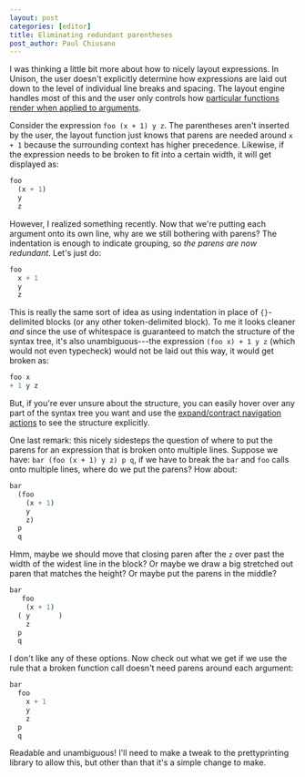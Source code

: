 ```yaml
---
layout: post
categories: [editor]
title: Eliminating redundant parentheses
post_author: Paul Chiusano
---
```


I was thinking a little bit more about how to nicely layout expressions. In Unison, the user doesn't explicitly determine how expressions are laid out down to the level of individual line breaks and spacing. The layout engine handles most of this and the user only controls how [particular functions render when applied to arguments](/2015-08-05/dfos.html#post-start).

Consider the expression `foo (x + 1) y z`. The parentheses aren't inserted by the user, the layout function just knows that parens are needed around `x + 1` because the surrounding context has higher precedence. Likewise, if the expression needs to be broken to fit into a certain width, it will get displayed as:

```Haskell
foo
  (x + 1)
  y
  z
```

However, I realized something recently. Now that we're putting each argument onto its own line, why are we still bothering with parens? The indentation is enough to indicate grouping, so _the parens are now redundant_. Let's just do:

```Haskell
foo
  x + 1
  y
  z
```

This is really the same sort of idea as using indentation in place of `{}`-delimited blocks (or any other token-delimited block). To me it looks cleaner _and_ since the use of whitespace is guaranteed to match the structure of the syntax tree, it's also unambiguous---the expression `(foo x) + 1 y z` (which would not even typecheck) would not be laid out this way, it would get broken as:

```Haskell
foo x
+ 1 y z
```

But, if you're ever unsure about the structure, you can easily hover over any part of the syntax tree you want and use the [expand/contract navigation actions](/2015-09-17/directional-navigation.html) to see the structure explicitly.

One last remark: this nicely sidesteps the question of where to put the parens for an expression that is broken onto multiple lines. Suppose we have: `bar (foo (x + 1) y z) p q`, if we have to break the `bar` and `foo` calls onto multiple lines, where do we put the parens? How about:

```Haskell
bar
  (foo
    (x + 1)
    y
    z)
  p
  q
```

Hmm, maybe we should move that closing paren after the `z` over past the width of the widest line in the block? Or maybe we draw a big stretched out paren that matches the height? Or maybe put the parens in the middle?

```Haskell
bar
   foo
    (x + 1)
  ( y       )
    z
  p
  q
```

I don't like any of these options. Now check out what we get if we use the rule that a broken function call doesn't need parens around each argument:

```Haskell
bar
  foo
    x + 1
    y
    z
  p
  q
```

Readable and unambiguous! I'll need to make a tweak to the prettyprinting library to allow this, but other than that it's a simple change to make.
